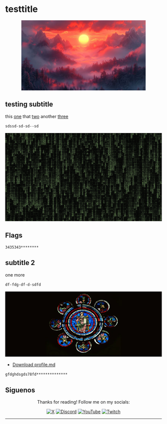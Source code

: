 # testtitle

<div align='center'>
  <img src='machine_image.png' width='400' alt='Machine Image'>
</div>

## testing subtitle

this [one](https://one.com) that [two](https://two.com) another [three](https://three.com)

```bash
sdssd-sd-sd--sd
```

<div align='center'>
  <img src='image1.png' width='600' alt='testing subtitle'>
</div>


## Flags

```bash
3435343********
```
## subtitle 2

one more

```bash
df-fdg-df-d-sdfd
```

<div align='center'>
  <img src='arts.png' width='600' alt='subtitle 2'>
</div>

- [Download profile.md](profile.md)
```bash
gfdghdsgds78fd**************
```

## Siguenos

<div align='center'>
  <p>Thanks for reading! Follow me on my socials:</p>
  <a href='https://x.com/@imahian'><img src='https://www.vectorlogo.zone/logos/x/x-icon.svg' alt='X' width='40'></a>
  <a href='https://discord.gg/dbesG8EX'><img src='https://www.vectorlogo.zone/logos/discord/discord-icon.svg' alt='Discord' width='40'></a>
  <a href='https://youtube.com/@imahian'><img src='https://www.vectorlogo.zone/logos/youtube/youtube-icon.svg' alt='YouTube' width='40'></a>
  <a href='https://twitch.tv/imahian'><img src='https://www.vectorlogo.zone/logos/twitch/twitch-icon.svg' alt='Twitch' width='40'></a>
</div>

---
